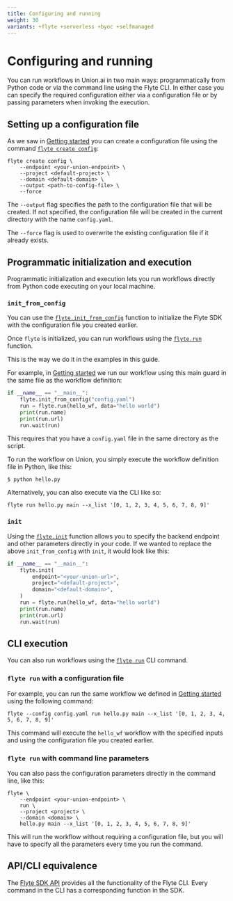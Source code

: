 ```yaml
---
title: Configuring and running
weight: 30
variants: +flyte +serverless +byoc +selfmanaged
---
```


# Configuring and running

You can run workflows in Union.ai in two main ways: programmatically from Python code or via the command line using the Flyte CLI.
In either case you can specify the required configuration either via a configuration file or by passing parameters when invoking the execution.

## Setting up a configuration file

As we saw in [Getting started](./getting-started) you can create a configuration file using the command [`flyte create config`](../api-reference/flyte-cli#flyte-create-config):

```shell
flyte create config \
    --endpoint <your-union-endpoint> \
    --project <default-project> \
    --domain <default-domain> \
    --output <path-to-config-file> \
    --force
```

The `--output` flag specifies the path to the configuration file that will be created.
If not specified, the configuration file will be created in the current directory with the name `config.yaml`.

The `--force` flag is used to overwrite the existing configuration file if it already exists.

## Programmatic initialization and execution

Programmatic initialization and execution lets you run workflows directly from Python code executing on your local machine.

### `init_from_config`

You can use the [`flyte.init_from_config`](../api-reference/flyte-sdk/packages/flyte#init_from_config) function to initialize the Flyte SDK with the configuration file you created earlier.

Once `flyte` is initialized, you can run workflows using the [`flyte.run`](../api-reference/flyte-sdk/packages/flyte#run) function.

This is the way we do it in the examples in this guide.

For example, in [Getting started](./getting-started) we run our workflow using this main guard in the same file as the workflow definition:

```python
if __name__ == "__main__":
    flyte.init_from_config("config.yaml")
    run = flyte.run(hello_wf, data="hello world")
    print(run.name)
    print(run.url)
    run.wait(run)
```

This requires that you have a `config.yaml` file in the same directory as the script.

To run the workflow on Union, you simply execute the workflow definition file in Python, like this:

```shell
$ python hello.py
```

Alternatively, you can also execute via the CLI like so:

```shell
flyte run hello.py main --x_list '[0, 1, 2, 3, 4, 5, 6, 7, 8, 9]'
```

### `init`

Using the [`flyte.init`](../api-reference/flyte-sdk/packages/flyte#init) function allows you to specify the backend endpoint and other parameters directly in your code.
If we wanted to replace the above `init_from_config` with `init`, it would look like this:

```python
if __name__ == "__main__":
    flyte.init(
        endpoint="<your-union-url>",
        project="<default-project>",
        domain="<default-domain>",
    )
    run = flyte.run(hello_wf, data="hello world")
    print(run.name)
    print(run.url)
    run.wait(run)
```

## CLI execution

You can also run workflows using the [`flyte run`](../api-reference/flyte-cli#flyte-run) CLI command.

### `flyte run` with a configuration file

For example, you can run the same workflow we defined in [Getting started](./getting-started) using the following command:

```shell
flyte --config config.yaml run hello.py main --x_list '[0, 1, 2, 3, 4, 5, 6, 7, 8, 9]'
```
This command will execute the `hello_wf` workflow with the specified inputs and using the configuration file you created earlier.


### `flyte run` with command line parameters

You can also pass the configuration parameters directly in the command line, like this:

```shell
flyte \
    --endpoint <your-union-endpoint> \
    run \
    --project <project> \
    --domain <domain> \
    hello.py main --x_list '[0, 1, 2, 3, 4, 5, 6, 7, 8, 9]'
```

This will run the workflow without requiring a configuration file, but you will have to specify all the parameters every time you run the command.

## API/CLI equivalence

The [Flyte SDK API](../api-reference/flyte-sdk) provides all the functionality of the Flyte CLI.
Every command in the CLI has a corresponding function in the SDK.
